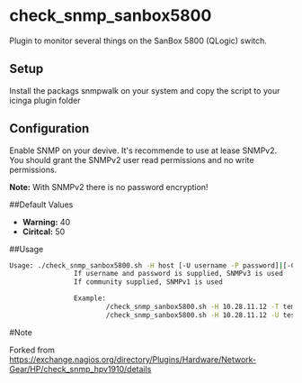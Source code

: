 # check_snmp_sanbox5800
Plugin to monitor several things on the SanBox 5800 (QLogic) switch. 

## Setup
Install the packags snmpwalk on your system and copy the script to your icinga plugin folder

## Configuration
Enable SNMP on your devive. It's recommende to use at lease SNMPv2. You should grant the SNMPv2 user read permissions and no write permissions. 

__Note:__ With SNMPv2 there is no password encryption! 

##Default Values
* __Warning:__ 40
* __Ciritcal:__ 50

##Usage

```bash
Usage: ./check_snmp_sanbox5800.sh -H host [-U username -P password]|[-C community] -T status|power|temperatureX (X=1,2,3,4)|uptime|location -w warningValue -c criticalValue
                If username and password is supplied, SNMPv3 is used
                If community supplied, SNMPv1 is used

                Example:
                        /check_snmp_sanbox5800.sh -H 10.28.11.12 -T temperature1 -C public -w 40 -c 50
                        /check_snmp_sanbox5800.sh -H 10.28.11.12 -U test -P secret -T status
```


#Note

Forked from https://exchange.nagios.org/directory/Plugins/Hardware/Network-Gear/HP/check_snmp_hpv1910/details 
